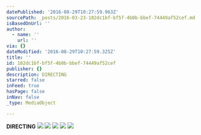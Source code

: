 ```yaml
---
datePublished: '2016-08-29T10:27:59.963Z'
sourcePath: _posts/2016-03-23-182dc1bf-bf5f-4b0b-bbef-74449af52cef.md
isBasedOnUrl: ''
author:
  - name: ''
    url: ''
via: {}
dateModified: '2016-08-29T10:27:59.325Z'
title: ''
id: 182dc1bf-bf5f-4b0b-bbef-74449af52cef
publisher: {}
description: DIRECTING
starred: false
inFeed: true
hasPage: false
inNav: false
_type: MediaObject

---
```

**DIRECTING**
![](https://s3-us-west-2.amazonaws.com/the-grid-img/p/916668e6cea79ed3224b898988afc18e4d02442e.jpg)
![](https://the-grid-user-content.s3-us-west-2.amazonaws.com/e0fcaeb6-2506-4198-8efc-e6b1adc15ade.jpg)
![](https://s3-us-west-2.amazonaws.com/the-grid-img/p/e57905d9530fe93a6137af4f4a342118a4e7f8aa.jpg)
![](https://s3-us-west-2.amazonaws.com/the-grid-img/p/585a79567200c21437d49241e0e4b3730b3ab679.jpg)
![](https://s3-us-west-2.amazonaws.com/the-grid-img/p/775a5cf4e2a488a0021bca88af1fba5c8ed0c60b.jpg)